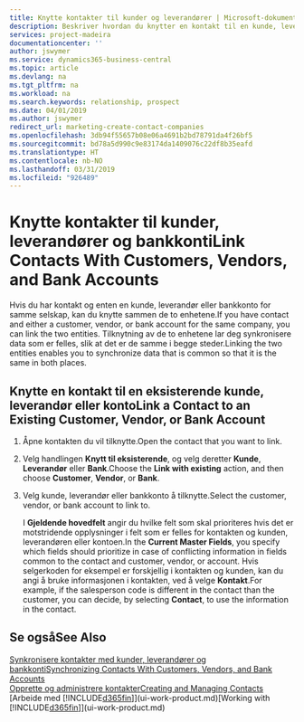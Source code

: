 ```yaml
---
title: Knytte kontakter til kunder og leverandører | Microsoft-dokumentasjon
description: Beskriver hvordan du knytter en kontakt til en kunde, leverandør eller bankkonto fra det samme selskapet, slik at du kan synkronisere vanlige data.
services: project-madeira
documentationcenter: ''
author: jswymer
ms.service: dynamics365-business-central
ms.topic: article
ms.devlang: na
ms.tgt_pltfrm: na
ms.workload: na
ms.search.keywords: relationship, prospect
ms.date: 04/01/2019
ms.author: jswymer
redirect_url: marketing-create-contact-companies
ms.openlocfilehash: 3db94f55657b08e06a4691b2bd78791da4f26bf5
ms.sourcegitcommit: bd78a5d990c9e83174da1409076c22df8b35eafd
ms.translationtype: HT
ms.contentlocale: nb-NO
ms.lasthandoff: 03/31/2019
ms.locfileid: "926489"
---
```

# <a name="link-contacts-with-customers-vendors-and-bank-accounts"></a><span data-ttu-id="5ab4f-103">Knytte kontakter til kunder, leverandører og bankkonti</span><span class="sxs-lookup"><span data-stu-id="5ab4f-103">Link Contacts With Customers, Vendors, and Bank Accounts</span></span>
<span data-ttu-id="5ab4f-104">Hvis du har kontakt og enten en kunde, leverandør eller bankkonto for samme selskap, kan du knytte sammen de to enhetene.</span><span class="sxs-lookup"><span data-stu-id="5ab4f-104">If you have contact and either a customer, vendor, or bank account for the same company, you can link the two entities.</span></span> <span data-ttu-id="5ab4f-105">Tilknytning av de to enhetene lar deg synkronisere data som er felles, slik at det er de samme i begge steder.</span><span class="sxs-lookup"><span data-stu-id="5ab4f-105">Linking the two entities enables you to synchronize data that is common so that it is the same in both places.</span></span>

## <a name="link-a-contact-to-an-existing-customer-vendor-or-bank-account"></a><span data-ttu-id="5ab4f-106">Knytte en kontakt til en eksisterende kunde, leverandør eller konto</span><span class="sxs-lookup"><span data-stu-id="5ab4f-106">Link a Contact to an Existing Customer, Vendor, or Bank Account</span></span>
1. <span data-ttu-id="5ab4f-107">Åpne kontakten du vil tilknytte.</span><span class="sxs-lookup"><span data-stu-id="5ab4f-107">Open the contact that you want to link.</span></span>
2. <span data-ttu-id="5ab4f-108">Velg handlingen **Knytt til eksisterende**, og velg deretter **Kunde**, **Leverandør** eller **Bank**.</span><span class="sxs-lookup"><span data-stu-id="5ab4f-108">Choose the **Link with existing** action, and then choose **Customer**, **Vendor**, or **Bank**.</span></span>
3. <span data-ttu-id="5ab4f-109">Velg kunde, leverandør eller bankkonto å tilknytte.</span><span class="sxs-lookup"><span data-stu-id="5ab4f-109">Select the customer, vendor, or bank account to link to.</span></span>

   <span data-ttu-id="5ab4f-110">I **Gjeldende hovedfelt** angir du hvilke felt som skal prioriteres hvis det er motstridende opplysninger i felt som er felles for kontakten og kunden, leverandøren eller kontoen.</span><span class="sxs-lookup"><span data-stu-id="5ab4f-110">In the **Current Master Fields**, you specify which fields should prioritize in case of conflicting information in fields common to the contact and customer, vendor, or account.</span></span> <span data-ttu-id="5ab4f-111">Hvis selgerkoden for eksempel er forskjellig i kontakten og kunden, kan du angi å bruke informasjonen i kontakten, ved å velge **Kontakt**.</span><span class="sxs-lookup"><span data-stu-id="5ab4f-111">For example, if the salesperson code is different in the contact than the customer, you can decide, by selecting **Contact**, to use the information in the contact.</span></span>

## <a name="see-also"></a><span data-ttu-id="5ab4f-112">Se også</span><span class="sxs-lookup"><span data-stu-id="5ab4f-112">See Also</span></span>
[<span data-ttu-id="5ab4f-113">Synkronisere kontakter med kunder, leverandører og bankkonti</span><span class="sxs-lookup"><span data-stu-id="5ab4f-113">Synchronizing Contacts With Customers, Vendors, and Bank Accounts</span></span>](marketing-synchronize-contacts-customers-vendors-bank-accounts.md)  
[<span data-ttu-id="5ab4f-114">Opprette og administrere kontakter</span><span class="sxs-lookup"><span data-stu-id="5ab4f-114">Creating and Managing Contacts</span></span>](marketing-contacts.md)  
<span data-ttu-id="5ab4f-115">[Arbeide med [!INCLUDE[d365fin](includes/d365fin_md.md)]](ui-work-product.md)</span><span class="sxs-lookup"><span data-stu-id="5ab4f-115">[Working with [!INCLUDE[d365fin](includes/d365fin_md.md)]](ui-work-product.md)</span></span>  
